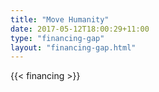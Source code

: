 ```yaml
---
title: "Move Humanity"
date: 2017-05-12T18:00:29+11:00
type: "financing-gap"
layout: "financing-gap.html"
---
```


{{< financing >}}